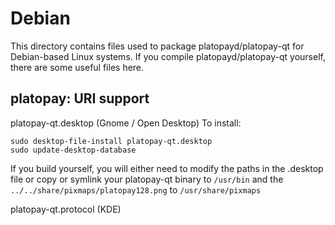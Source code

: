
Debian
====================
This directory contains files used to package platopayd/platopay-qt
for Debian-based Linux systems. If you compile platopayd/platopay-qt yourself, there are some useful files here.

## platopay: URI support ##


platopay-qt.desktop  (Gnome / Open Desktop)
To install:

	sudo desktop-file-install platopay-qt.desktop
	sudo update-desktop-database

If you build yourself, you will either need to modify the paths in
the .desktop file or copy or symlink your platopay-qt binary to `/usr/bin`
and the `../../share/pixmaps/platopay128.png` to `/usr/share/pixmaps`

platopay-qt.protocol (KDE)

